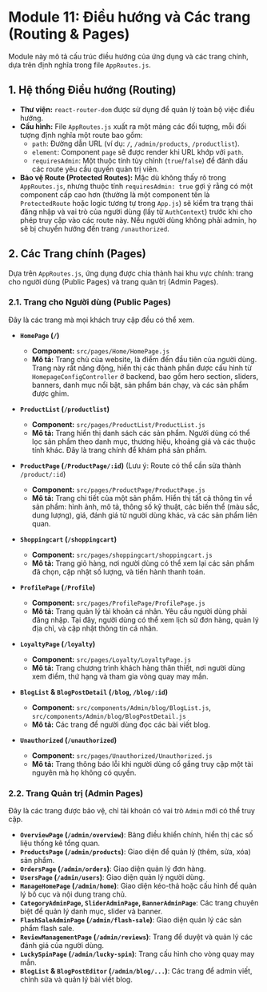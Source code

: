 # Module 11: Điều hướng và Các trang (Routing & Pages)

Module này mô tả cấu trúc điều hướng của ứng dụng và các trang chính, dựa trên định nghĩa trong file `AppRoutes.js`.

## 1. Hệ thống Điều hướng (Routing)

*   **Thư viện:** `react-router-dom` được sử dụng để quản lý toàn bộ việc điều hướng.
*   **Cấu hình:** File `AppRoutes.js` xuất ra một mảng các đối tượng, mỗi đối tượng định nghĩa một route bao gồm:
    *   `path`: Đường dẫn URL (ví dụ: `/`, `/admin/products`, `/productlist`).
    *   `element`: Component `page` sẽ được render khi URL khớp với `path`.
    *   `requiresAdmin`: Một thuộc tính tùy chỉnh (`true`/`false`) để đánh dấu các route yêu cầu quyền quản trị viên.
*   **Bảo vệ Route (Protected Routes):** Mặc dù không thấy rõ trong `AppRoutes.js`, nhưng thuộc tính `requiresAdmin: true` gợi ý rằng có một component cấp cao hơn (thường là một component tên là `ProtectedRoute` hoặc logic tương tự trong `App.js`) sẽ kiểm tra trạng thái đăng nhập và vai trò của người dùng (lấy từ `AuthContext`) trước khi cho phép truy cập vào các route này. Nếu người dùng không phải admin, họ sẽ bị chuyển hướng đến trang `/unauthorized`.

## 2. Các Trang chính (Pages)

Dựa trên `AppRoutes.js`, ứng dụng được chia thành hai khu vực chính: trang cho người dùng (Public Pages) và trang quản trị (Admin Pages).

### 2.1. Trang cho Người dùng (Public Pages)

Đây là các trang mà mọi khách truy cập đều có thể xem.

*   **`HomePage` (`/`)**
    *   **Component:** `src/pages/Home/HomePage.js`
    *   **Mô tả:** Trang chủ của website, là điểm đến đầu tiên của người dùng. Trang này rất năng động, hiển thị các thành phần được cấu hình từ `HomepageConfigController` ở backend, bao gồm hero section, sliders, banners, danh mục nổi bật, sản phẩm bán chạy, và các sản phẩm được ghim.

*   **`ProductList` (`/productlist`)**
    *   **Component:** `src/pages/ProductList/ProductList.js`
    *   **Mô tả:** Trang hiển thị danh sách các sản phẩm. Người dùng có thể lọc sản phẩm theo danh mục, thương hiệu, khoảng giá và các thuộc tính khác. Đây là trang chính để khám phá sản phẩm.

*   **`ProductPage` (`/ProductPage/:id`)** (Lưu ý: Route có thể cần sửa thành `/product/:id`)
    *   **Component:** `src/pages/ProductPage/ProductPage.js`
    *   **Mô tả:** Trang chi tiết của một sản phẩm. Hiển thị tất cả thông tin về sản phẩm: hình ảnh, mô tả, thông số kỹ thuật, các biến thể (màu sắc, dung lượng), giá, đánh giá từ người dùng khác, và các sản phẩm liên quan.

*   **`Shoppingcart` (`/shoppingcart`)**
    *   **Component:** `src/pages/shoppingcart/shoppingcart.js`
    *   **Mô tả:** Trang giỏ hàng, nơi người dùng có thể xem lại các sản phẩm đã chọn, cập nhật số lượng, và tiến hành thanh toán.

*   **`ProfilePage` (`/Profile`)**
    *   **Component:** `src/pages/ProfilePage/ProfilePage.js`
    *   **Mô tả:** Trang quản lý tài khoản cá nhân. Yêu cầu người dùng phải đăng nhập. Tại đây, người dùng có thể xem lịch sử đơn hàng, quản lý địa chỉ, và cập nhật thông tin cá nhân.

*   **`LoyaltyPage` (`/loyalty`)**
    *   **Component:** `src/pages/Loyalty/LoyaltyPage.js`
    *   **Mô tả:** Trang chương trình khách hàng thân thiết, nơi người dùng xem điểm, thứ hạng và tham gia vòng quay may mắn.

*   **`BlogList` & `BlogPostDetail` (`/blog`, `/blog/:id`)**
    *   **Component:** `src/components/Admin/blog/BlogList.js`, `src/components/Admin/blog/BlogPostDetail.js`
    *   **Mô tả:** Các trang để người dùng đọc các bài viết blog.

*   **`Unauthorized` (`/unauthorized`)**
    *   **Component:** `src/pages/Unauthorized/Unauthorized.js`
    *   **Mô tả:** Trang thông báo lỗi khi người dùng cố gắng truy cập một tài nguyên mà họ không có quyền.

### 2.2. Trang Quản trị (Admin Pages)

Đây là các trang được bảo vệ, chỉ tài khoản có vai trò `Admin` mới có thể truy cập.

*   **`OverviewPage` (`/admin/overview`)**: Bảng điều khiển chính, hiển thị các số liệu thống kê tổng quan.
*   **`ProductsPage` (`/admin/products`)**: Giao diện để quản lý (thêm, sửa, xóa) sản phẩm.
*   **`OrdersPage` (`/admin/orders`)**: Giao diện quản lý đơn hàng.
*   **`UsersPage` (`/admin/users`)**: Giao diện quản lý người dùng.
*   **`ManageHomePage` (`/admin/home`)**: Giao diện kéo-thả hoặc cấu hình để quản lý bố cục và nội dung trang chủ.
*   **`CategoryAdminPage`, `SliderAdminPage`, `BannerAdminPage`**: Các trang chuyên biệt để quản lý danh mục, slider và banner.
*   **`FlashSaleAdminPage` (`/admin/flash-sale`)**: Giao diện quản lý các sản phẩm flash sale.
*   **`ReviewManagementPage` (`/admin/reviews`)**: Trang để duyệt và quản lý các đánh giá của người dùng.
*   **`LuckySpinPage` (`/admin/lucky-spin`)**: Trang cấu hình cho vòng quay may mắn.
*   **`BlogList` & `BlogPostEditor` (`/admin/blog/...`)**: Các trang để admin viết, chỉnh sửa và quản lý bài viết blog.
